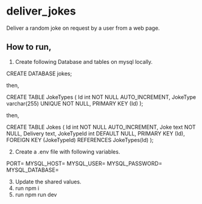 # deliver_jokes

Deliver a random joke on request by a user from a web page.

## How to run,

1. Create following Database and tables on mysql locally.

CREATE DATABASE jokes;

then,

CREATE TABLE JokeTypes (
Id int NOT NULL AUTO_INCREMENT,
JokeType varchar(255) UNIQUE NOT NULL,
PRIMARY KEY (Id)
);

then,

CREATE TABLE Jokes (
Id int NOT NULL AUTO_INCREMENT,
Joke text NOT NULL,
Delivery text,
JokeTypeId int DEFAULT NULL,
PRIMARY KEY (Id),
FOREIGN KEY (JokeTypeId) REFERENCES JokeTypes(Id)
);

2. Create a .env file with following variables.

PORT=
MYSQL_HOST=
MYSQL_USER=
MYSQL_PASSWORD=
MYSQL_DATABASE=

3. Update the shared values.
4. run npm i
5. run npm run dev
